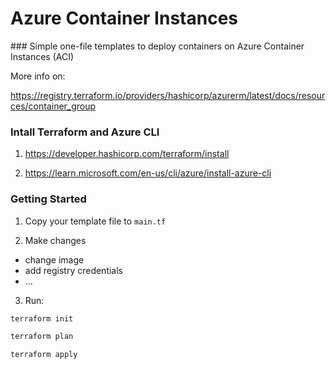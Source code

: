 # Azure Container Instances

### Simple one-file templates to deploy containers on Azure Container Instances (ACI)


More info on: 

https://registry.terraform.io/providers/hashicorp/azurerm/latest/docs/resources/container_group


### Intall Terraform and Azure CLI

1. https://developer.hashicorp.com/terraform/install

2. https://learn.microsoft.com/en-us/cli/azure/install-azure-cli

### Getting Started

1. Copy your template file to `main.tf`

2. Make changes 
 - change image 
 - add registry credentials 
 - ...

3. Run: 

```bash
terraform init
```

```bash
terraform plan 
```

```bash
terraform apply 
```